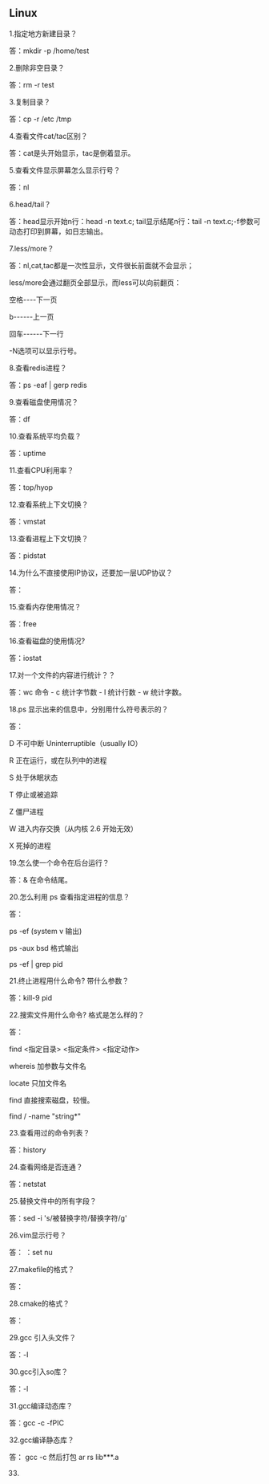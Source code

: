
## Linux ##
1.指定地方新建目录？

答：mkdir -p /home/test

2.删除非空目录？

答：rm -r test

3.复制目录？

答：cp -r /etc /tmp

4.查看文件cat/tac区别？

答：cat是头开始显示，tac是倒着显示。

5.查看文件显示屏幕怎么显示行号？

答：nl

6.head/tail？

答：head显示开始n行：head -n text.c; tail显示结尾n行：tail -n text.c;-f参数可动态打印到屏幕，如日志输出。

7.less/more？

答：nl,cat,tac都是一次性显示，文件很长前面就不会显示；

less/more会通过翻页全部显示，而less可以向前翻页：

空格----下一页

b------上一页

回车------下一行

-N选项可以显示行号。

8.查看redis进程？

答：ps -eaf | gerp redis

9.查看磁盘使用情况？

答：df

10.查看系统平均负载？

答：uptime

11.查看CPU利用率？

答：top/hyop

12.查看系统上下文切换？

答：vmstat

13.查看进程上下文切换？

答：pidstat

14.为什么不直接使用IP协议，还要加一层UDP协议？

答：

15.查看内存使用情况？

答：free

16.查看磁盘的使用情况?

答：iostat

17.对一个文件的内容进行统计？？

答：wc 命令 - c 统计字节数 - l 统计行数 - w 统计字数。

18.ps 显示出来的信息中，分别用什么符号表示的？

答：

D 不可中断 Uninterruptible（usually IO）

R 正在运行，或在队列中的进程

S 处于休眠状态

T 停止或被追踪

Z 僵尸进程

W 进入内存交换（从内核 2.6 开始无效）

X 死掉的进程


19.怎么使一个命令在后台运行？

答：& 在命令结尾。

20.怎么利用 ps 查看指定进程的信息？

答：

ps -ef (system v 输出) 

ps -aux   bsd 格式输出

ps -ef | grep pid

21.终止进程用什么命令? 带什么参数？

答：kill-9 pid

22.搜索文件用什么命令? 格式是怎么样的？

答：

find <指定目录> <指定条件> <指定动作>

whereis 加参数与文件名

locate 只加文件名

find 直接搜索磁盘，较慢。

find / -name "string*"

23.查看用过的命令列表？

答：history

24.查看网络是否连通？

答：netstat

25.替换文件中的所有字段？

答：sed -i 's/被替换字符/替换字符/g'

26.vim显示行号？

答： ：set nu

27.makefile的格式？

答：

28.cmake的格式？

答：

29.gcc 引入头文件？

答：-I

30.gcc引入so库？

答：-l

31.gcc编译动态库？

答：gcc -c -fPIC

32.gcc编译静态库？

答： gcc -c 然后打包 ar rs lib***.a 

33.